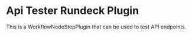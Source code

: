 # Api Tester Rundeck Plugin

This is a WorkflowNodeStepPlugin that can be used to test API endpoints.

